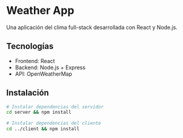 # Weather App

Una aplicación del clima full-stack desarrollada con React y Node.js.

## Tecnologías
- Frontend: React
- Backend: Node.js + Express
- API: OpenWeatherMap

## Instalación
```bash
# Instalar dependencias del servidor
cd server && npm install

# Instalar dependencias del cliente
cd ../client && npm install
